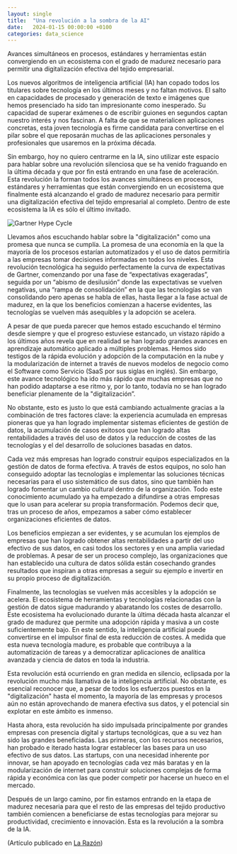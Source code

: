 ```yaml
---
layout: single
title:  "Una revolución a la sombra de la AI"
date:   2024-01-15 00:00:00 +0100
categories: data_science
---
```


Avances simultáneos en procesos, estándares y herramientas están convergiendo en un ecosistema con el grado de madurez necesario para permitir una digitalización efectiva del tejido empresarial.

Los nuevos algoritmos de inteligencia artificial (IA) han copado todos los titulares sobre tecnología en los últimos meses y no faltan motivos. El salto en capacidades de procesado y generación de texto e imágenes que hemos presenciado ha sido tan impresionante como inesperado. Su capacidad de superar exámenes o de escribir guiones en segundos captan nuestro interés y nos fascinan. A falta de que se materialicen aplicaciones concretas, esta joven tecnología es firme candidata para convertirse en el pilar sobre el que reposarán muchas de las aplicaciones personales y profesionales que usaremos en la próxima década.

Sin embargo, hoy no quiero centrarme en la IA, sino utilizar este espacio para hablar sobre una revolución silenciosa que se ha venido fraguando en la última década y que por fin está entrando en una fase de aceleración. Esta revolución la forman todos los avances simultáneos en procesos, estándares y herramientas que están convergiendo en un ecosistema que finalmente está alcanzando el grado de madurez necesario para permitir una digitalización efectiva del tejido empresarial al completo. Dentro de este ecosistema la IA es sólo el último invitado.

![Gartner Hype Cycle](/assets/images/gartner_hype_cycles.jpg) 

Llevamos años escuchando hablar sobre la "digitalización" como una promesa que nunca se cumplía. La promesa de una economía en la que la mayoría de los procesos estarían automatizados y el uso de datos permitiría a las empresas tomar decisiones informadas en todos los niveles. Esta revolución tecnológica ha seguido perfectamente la curva de expectativas de Gartner, comenzando por una fase de “expectativas exageradas”, seguida por un “abismo de desilusión” donde las expectativas se vuelven negativas, una “rampa de consolidación” en la que las tecnologías se van consolidando pero apenas se habla de ellas, hasta llegar a la fase actual de madurez, en la que los beneficios comienzan a hacerse evidentes, las tecnologías se vuelven más asequibles y la adopción se acelera.

A pesar de que pueda parecer que hemos estado escuchando el término desde siempre y que el progreso estuviese estancado, un vistazo rápido a los últimos años revela que en realidad se han logrado grandes avances en aprendizaje automático aplicado a múltiples problemas. Hemos sido testigos de la rápida evolución y adopción de la computación en la nube y la modularización de internet a través de nuevos modelos de negocio como el Software como Servicio (SaaS por sus siglas en inglés). Sin embargo, este avance tecnológico ha ido más rápido que muchas empresas que no han podido adaptarse a ese ritmo y, por lo tanto, todavía no se han logrado beneficiar plenamente de la "digitalización”.

No obstante, esto es justo lo que está cambiando actualmente gracias a la combinación de tres factores clave: la experiencia acumulada en empresas pioneras que ya han logrado implementar sistemas eficientes de gestión de datos, la acumulación de casos exitosos que han logrado altas rentabilidades a través del uso de datos y la reducción de costes de las tecnologías y el del desarrollo de soluciones basadas en datos.

Cada vez más empresas han logrado construir equipos especializados en la gestión de datos de forma efectiva. A través de estos equipos, no solo han conseguido adoptar las tecnologías e implementar las soluciones técnicas necesarias para el uso sistemático de sus datos, sino que también han logrado fomentar un cambio cultural dentro de la organización. Todo este conocimiento acumulado ya ha empezado a difundirse a otras empresas que lo usan para acelerar su propia transformación. Podemos decir que, tras un proceso de años, empezamos a saber cómo establecer organizaciones eficientes de datos.

Los beneficios empiezan a ser evidentes, y se acumulan los ejemplos de empresas que han logrado obtener altas rentabilidades a partir del uso efectivo de sus datos, en casi todos los sectores y en una amplia variedad de problemas. A pesar de ser un proceso complejo, las organizaciones que han establecido una cultura de datos sólida están cosechando grandes resultados que inspiran a otras empresas a seguir su ejemplo e invertir en su propio proceso de digitalización.

Finalmente, las tecnologías se vuelven más accesibles y la adopción se acelera. El ecosistema de herramientas y tecnologías relacionadas con la gestión de datos sigue madurando y abaratando los costes de desarrollo. Este ecosistema ha evolucionado durante la última década hasta alcanzar el grado de madurez que permite una adopción rápida y masiva a un coste suficientemente bajo. En este sentido, la inteligencia artificial puede convertirse en el impulsor final de esta reducción de costes. A medida que esta nueva tecnología madure, es probable que contribuya a la automatización de tareas y a democratizar aplicaciones de analítica avanzada y ciencia de datos en toda la industria.

Esta revolución está ocurriendo en gran medida en silencio, eclipsada por la revolución mucho más llamativa de la inteligencia artificial. No obstante, es esencial reconocer que, a pesar de todos los esfuerzos puestos en la "digitalización" hasta el momento, la mayoría de las empresas y procesos aún no están aprovechando de manera efectiva sus datos, y el potencial sin explotar en este ámbito es inmenso.

Hasta ahora, esta revolución ha sido impulsada principalmente por grandes empresas con presencia digital y startups tecnológicas, que a su vez han sido las grandes beneficiadas. Las primeras, con los recursos necesarios, han probado e iterado hasta lograr establecer las bases para un uso efectivo de sus datos. Las startups, con una necesidad inherente por innovar, se han apoyado en tecnologías cada vez más baratas y en la modularización de internet para construir soluciones complejas de forma rápida y económica con las que poder competir por hacerse un hueco en el mercado.

Después de un largo camino, por fin estamos entrando en la etapa de madurez necesaria para que el resto de las empresas del tejido productivo también comiencen a beneficiarse de estas tecnologías para mejorar su productividad, crecimiento e innovación. Esta es la revolución a la sombra de la IA.

(Artículo publicado en [La Razón](https://www.larazon.es/emergente/revolucion-sombra-digitalizacion-empresarial_20231110654ded59b276150001a73e0c.html))